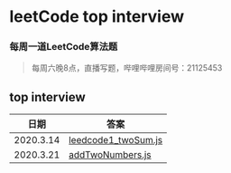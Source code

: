 
# leetCode top interview

### 每周一道LeetCode算法题
> 每周六晚8点，直播写题，哔哩哔哩房间号：21125453


## top interview
| 日期      | 答案 |
| ----------- | ----------- |
| 2020.3.14      | [leedcode1_twoSum.js](./leedcode1_twoSum.js)|
| 2020.3.21      | [addTwoNumbers.js](./2_addTwoNumbers.js)|




